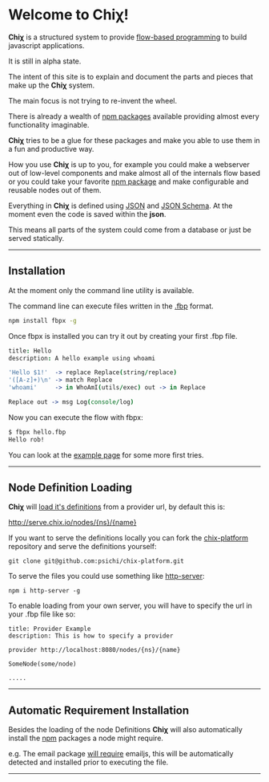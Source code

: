
Welcome to Chiχ!
=====================

**Chiχ** is a structured system to provide [flow-based programming](http://www.jpaulmorrison.com/fbp/) to build javascript applications.

It is still in alpha state.

The intent of this site is to explain and document the parts and pieces that make up the **Chiχ** system.

The main focus is not trying to re-invent the wheel.

There is already a wealth of [npm packages](https://npmjs.org/) available
providing almost every functionality imaginable.

**Chiχ** tries to be a glue for these packages and make you able to use them in a fun and productive way.

How you use **Chiχ** is up to you, for example you could make a webserver out of low-level components and make
almost all of the internals flow based or
you could take your favorite [npm package](https://npmjs.org/browse/star) and make configurable and reusable nodes out of them.

Everything in **Chiχ** is defined using [JSON](http://www.json.org/) and [JSON Schema](http://json-schema.org/).
At the moment even the code is saved within the **json**.

This means all parts of the system could come from a database or just be served statically.

-------
## Installation

At the moment only the command line utility is available.

The command line can execute files written in the [.fbp](/articles/fbp) format.

```bash
npm install fbpx -g
```
Once fbpx is installed you can try it out by creating your first .fbp file.
```coffeescript
title: Hello
description: A hello example using whoami

'Hello $1!'  -> replace Replace(string/replace)
'([A-z]+)\n' -> match Replace
'whoami'     -> in WhoAmI(utils/exec) out -> in Replace

Replace out -> msg Log(console/log)
```

Now you can execute the flow with fbpx:
```bash
$ fbpx hello.fbp
Hello rob!
```

You can look at the [example page](/examples) for some more first tries.

-------

## Node Definition Loading


**Chiχ** will [load it's definitions](https://github.com/psichi/chix-loader-remote/blob/master/lib/loader.js#L69) from a provider url, by default this is:

http://serve.chix.io/nodes/{ns}/{name}

If you want to serve the definitions locally you can fork the [chix-platform](https://github.com/psichi/chix-platform) repository and serve the definitions yourself:

```
git clone git@github.com:psichi/chix-platform.git
```

To serve the files you could use something like [http-server](https://npmjs.org/package/http-server):

```
npm i http-server -g
```

To enable loading from your own server, you will
have to specify the url in your .fbp file like so:

```
title: Provider Example
description: This is how to specify a provider

provider http://localhost:8080/nodes/{ns}/{name}

SomeNode(some/node)

.....

```

--------
## Automatic Requirement Installation

Besides the loading of the node Definitions **Chiχ** will also automatically install the [npm](https://npmjs.org/)  packages a node might require.

e.g. The email package [will require](http://chix.io/packages/emailjs#emailjs_server) emailjs, this will be automatically detected and installed prior to executing the file.

--------

